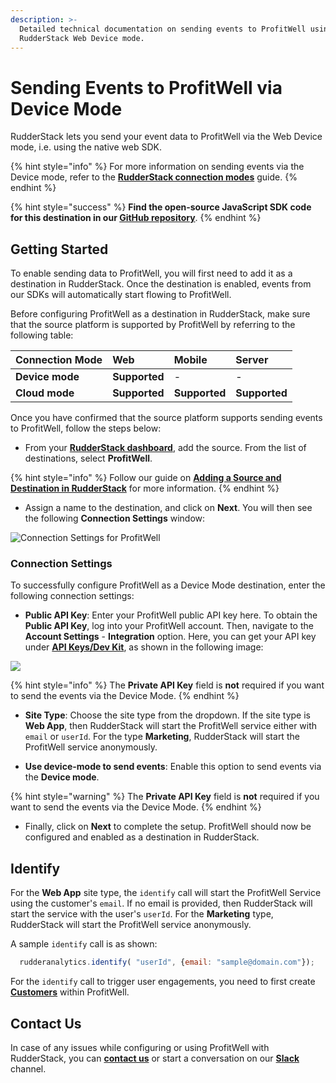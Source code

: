 ```yaml
---
description: >-
  Detailed technical documentation on sending events to ProfitWell using the
  RudderStack Web Device mode.
---
```


# Sending Events to ProfitWell via Device Mode

RudderStack lets you send your event data to ProfitWell via the Web Device mode, i.e. using the native web SDK.

{% hint style="info" %}
For more information on sending events via the Device mode, refer to the [**RudderStack connection modes**](https://docs.rudderstack.com/connections/rudderstack-connection-modes) guide.
{% endhint %}

{% hint style="success" %}
**Find the open-source JavaScript SDK code for this destination in our [GitHub repository](https://github.com/rudderlabs/rudder-sdk-js/tree/production/integrations/ProfitWell)**.
{% endhint %}

## Getting Started

To enable sending data to ProfitWell, you will first need to add it as a destination in RudderStack. Once the destination is enabled, events from our SDKs will automatically start flowing to ProfitWell.

Before configuring ProfitWell as a destination in RudderStack, make sure that the source platform is supported by ProfitWell by referring to the following table:

| **Connection Mode** | **Web**       | **Mobile**    | **Server**    |
| :------------------ | :------------ | :------------ | :------------ |
| **Device mode**     | **Supported** | -             | -             |
| **Cloud mode**      | **Supported** | **Supported** | **Supported** |

Once you have confirmed that the source platform supports sending events to ProfitWell, follow the steps below:

* From your [**RudderStack dashboard**](https://app.rudderstack.com/), add the source. From the list of destinations, select **ProfitWell**.

{% hint style="info" %}
Follow our guide on [**Adding a Source and Destination in RudderStack**](https://docs.rudderstack.com/how-to-guides/adding-source-and-destination-rudderstack) for more information.
{% endhint %}

* Assign a name to the destination, and click on **Next**. You will then see the following **Connection Settings** window:

![Connection Settings for ProfitWell](https://user-images.githubusercontent.com/64877812/133475825-90fff9ed-73da-4d40-9c40-0140eb7f12d9.png)

### Connection Settings

To successfully configure ProfitWell as a Device Mode destination, enter the following connection settings:

* **Public API Key**: Enter your ProfitWell public API key here. To obtain the **Public API Key**, log into your ProfitWell account. Then, navigate to the **Account Settings** - **Integration** option. Here, you can get your API key under [**API Keys/Dev Kit**](https://www2.profitwell.com/app/account/integrations), as shown in the following image:

![](https://user-images.githubusercontent.com/59817155/132687515-dd2246e4-2239-4971-994d-167513fa3c96.png)

{% hint style="info" %}
The **Private API Key** field is **not** required if you want to send the events via the Device Mode.
{% endhint %}

* **Site Type**: Choose the site type from the dropdown. If the site type is **Web App**, then RudderStack will start the ProfitWell service either with `email` or `userId`. For the type **Marketing**, RudderStack will start the ProfitWell service anonymously.

* **Use device-mode to send events**: Enable this option to send events via the **Device mode**.

{% hint style="warning" %}
The **Private API Key** field is **not** required if you want to send the events via the Device Mode.
{% endhint %}

* Finally, click on **Next** to complete the setup. ProfitWell should now be configured and enabled as a destination in RudderStack.

## Identify

For the **Web App** site type, the `identify` call will start the ProfitWell Service using the customer's `email`. If no email is provided, then RudderStack will start the service with the user's `userId`. For the **Marketing** type, RudderStack will start the ProfitWell service anonymously.

A sample `identify` call is as shown:

```javascript
  rudderanalytics.identify( "userId", {email: "sample@domain.com"});
```

For the `identify` call to trigger user engagements, you need to first create [**Customers**](https://www2.profitwell.com/app/customers) within ProfitWell.

## Contact Us

In case of any issues while configuring or using ProfitWell with RudderStack, you can [**contact us**](mailto:%20docs@rudderstack.com) or start a conversation on our [**Slack**](https://resources.rudderstack.com/join-rudderstack-slack) channel.
